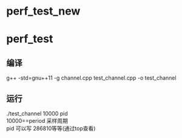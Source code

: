 # perf_test_new
# perf_test 
## 编译   
g++ -std=gnu++11 -g channel.cpp test_channel.cpp -o test_channel
## 运行  
./test_channel 10000 pid   
10000==period 采样周期   
pid 可以写 286810等等(通过top查看)   
